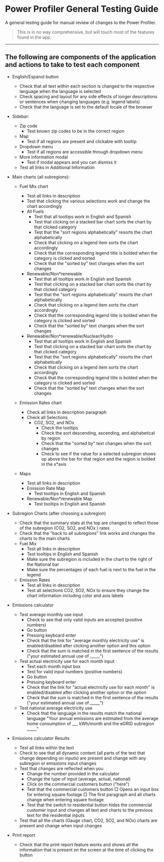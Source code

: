 # Power Profiler General Testing Guide

A general testing guide for manual review of changes to the Power Profiler.

> This is in no way comprehensive, but will touch most of the features found in the app.

---

## The following are components of the application and actions to take to test each component

* English/Espanol button
    * Check that all text within each section is changed to the respective language when the language is selected
    * Check spacing and layout for any side effects of longer descriptions or sentences when changing languages (e.g. legend labels)
    * Check that the language is set to the default locale of the browser

* Sidebar:
    *  Zip code
        * Test known zip codes to be in the correct region
    *  Map
        * Test if all regions are present and clickable with tooltip
    * Dropdown menu
        * Test if all regions are accessible through dropdown menu
    * More information modal
        * Test if modal appears and you can dismiss it
    * Test all links in Additional Information

* Main charts (all subregions):

    * Fuel Mix chart
        * Test all links in description
        * Test that clicking the various selections work and change the chart accordingly
        * All Fuels
            * Test that all tooltips work in English and Spanish
            * Test that clicking on a stacked bar chart sorts the chart by that clicked category
            * Test that the "sort regions alphabetically" resorts the chart alphabetically
            * Check that clicking on a legend item sorts the chart accordingly
            * Check that the corresponding legend title is bolded when the category is clicked and sorted
            * Check that the "sorted by" text changes when the sort changes
        * Renewable/Non*renewable
            * Test that all tooltips work in English and Spanish
            * Test that clicking on a stacked bar chart sorts the chart by that clicked category
            * Test that the "sort regions alphabetically" resorts the chart alphabetically
            * Check that clicking on a legend item sorts the chart accordingly
            * Check that the corresponding legend title is bolded when the category is clicked and sorted
            * Check that the "sorted by" text changes when the sort changes
        * Renewable/Non*renewable/Nuclear/Hydro
            * Test that all tooltips work in English and Spanish
            * Test that clicking on a stacked bar chart sorts the chart by that clicked category
            * Test that the "sort regions alphabetically" resorts the chart alphabetically
            * Check that clicking on a legend item sorts the chart accordingly
            * Check that the corresponding legend title is bolded when the category is clicked and sorted
            * Check that the "sorted by" text changes when the sort changes

    * Emission Rates chart
        * Check all links in description paragraph
        * Check all Selections
            * CO2, SO2, and NOx
                * Check the tooltips
                * Check the sort descending, ascending, and alphabetical by region
                * Check that the "sorted by" text changes when the sort changes
                * Check to see if the value for a selected subregion shows up above the bar for that region and the region is bolded in the x*axis
    * Maps
        * Test all links in description
        * Emission Rate Map
            * Test tooltips in English and Spanish
        * Renewable/Non*renewable Map
            * Test tooltips in English and Spanish

* Subregion Charts (after choosing a subregion)
    * Check that the summary stats at the top are changed to reflect those of the subregion (CO2, SO2, and NOx ) rates
    * Check that the "back to all subregions" link works and changes the charts to the main charts
    * Fuel Mix
        * Test all links in description
        * Test tooltips in English and Spanish
        * Make sure the subregion is included in the chart to the right of the National bar
        * Make sure the percentages of each fuel is next to the fuel in the legend
    * Emission Rates
        * Test all links in description
        * Test all selections CO2, SO2, NOx to ensure they change the chart information including color and axis labels

* Emissions calculator
    * Test average monthly use input
        * Check to see that only valid inputs are accepted (positive numbers)
        * Go button
        * Pressing keyboard enter
        * Check that the link for "average monthly electricity use" is enabled/disabled after clicking another option and this option
        * Check that the sum is matched in the first sentence of the results ("your estimated annual use of _____")
    * Test actual electricity use for each month input
        * Test each month input box
        * Test for valid input numbers (positive numbers)
        * Go button
        * Pressing keyboard enter
        * Check that the link for "actual electricity use for each month" is enabled/disabled after clicking another option or the option
        * Check that the sum is matched in the first sentence of the results ("your estimated annual use of _____")
    * Test national average electricity use
        * Check that the language in the results match the national language "Your annual emissions are estimated from the average home consumption of ___ kWh/month and the eGRID subregion _____"

* Emissions calculator Results
    * Test all links within the text
    * Check to see that all dynamic content (all parts of the text that change depending on inputs) are present and change with any subregion or emissions input changes
    * Test that changes are reflected when you
        * Change the number provided in the calculator
        * Change the type of input (average, actual, national)
        * Click on the commercial customers button ("here")
        * Test that the commercial customers button
            □ Opens an input box for entering square footage
            □ The first paragraph and all charts change when entering square footage
        * Test that the switch to residential button hides the commercial customer input and changes all text and charts to the previous text for the residential inputs
    * Test that all the charts (Gauge chart, CO2, SO2, and NOx) charts are present and change when input changes

* Print report
    * Check that the print report feature works and shows all the information that is present on the screen at the time of clicking the button

